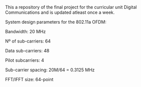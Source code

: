 This a repository of the final project for the curricular unit Digital Communications and is updated atleast once a week.

System design parameters for the 802.11a OFDM:

Bandwidth: 20 MHz

Nº of sub-carriers: 64

Data sub-carriers: 48

Pilot subcarriers: 4

Sub-carrier spacing: 20M/64 = 0.3125 MHz

FFT/IFFT size: 64-point

